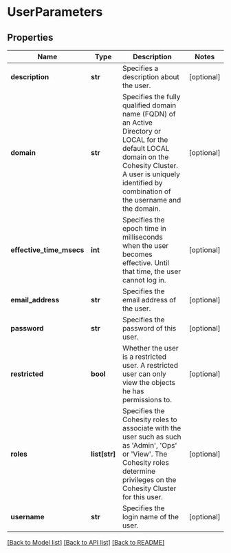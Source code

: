 # UserParameters

## Properties
Name | Type | Description | Notes
------------ | ------------- | ------------- | -------------
**description** | **str** | Specifies a description about the user. | [optional] 
**domain** | **str** | Specifies the fully qualified domain name (FQDN) of an Active Directory or LOCAL for the default LOCAL domain on the Cohesity Cluster. A user is uniquely identified by combination of the username and the domain. | [optional] 
**effective_time_msecs** | **int** | Specifies the epoch time in milliseconds when the user becomes effective. Until that time, the user cannot log in. | [optional] 
**email_address** | **str** | Specifies the email address of the user. | [optional] 
**password** | **str** | Specifies the password of this user. | [optional] 
**restricted** | **bool** | Whether the user is a restricted user. A restricted user can only view the objects he has permissions to. | [optional] 
**roles** | **list[str]** | Specifies the Cohesity roles to associate with the user such as such as &#39;Admin&#39;, &#39;Ops&#39; or &#39;View&#39;. The Cohesity roles determine privileges on the Cohesity Cluster for this user. | [optional] 
**username** | **str** | Specifies the login name of the user. | [optional] 

[[Back to Model list]](../README.md#documentation-for-models) [[Back to API list]](../README.md#documentation-for-api-endpoints) [[Back to README]](../README.md)


